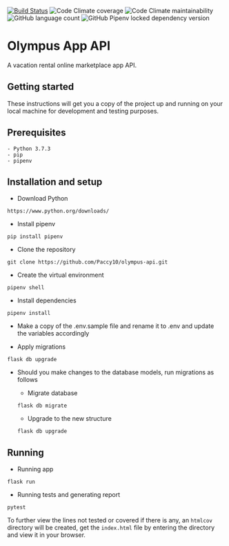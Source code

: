 [![Build Status](https://travis-ci.com/Paccy10/olympus-api.svg?branch=master)](https://travis-ci.com/Paccy10/olympus-api) ![Code Climate coverage](https://img.shields.io/codeclimate/coverage/Paccy10/olympus-api) ![Code Climate maintainability](https://img.shields.io/codeclimate/maintainability-percentage/Paccy10/olympus-api) ![GitHub language count](https://img.shields.io/github/languages/count/Paccy10/olympus-api) ![GitHub Pipenv locked dependency version](https://img.shields.io/github/pipenv/locked/dependency-version/Paccy10/olympus-api/flask)

# Olympus App API

A vacation rental online marketplace app API.

## Getting started

These instructions will get you a copy of the project up and running on your local machine for development and testing purposes.

## Prerequisites

```
- Python 3.7.3
- pip
- pipenv
```

## Installation and setup

- Download Python

```
https://www.python.org/downloads/
```

- Install pipenv

```
pip install pipenv
```

- Clone the repository

```
git clone https://github.com/Paccy10/olympus-api.git
```

- Create the virtual environment

```
pipenv shell
```

- Install dependencies

```
pipenv install
```

- Make a copy of the .env.sample file and rename it to .env and update the variables accordingly

- Apply migrations

```
flask db upgrade
```

- Should you make changes to the database models, run migrations as follows

  - Migrate database

  ```
  flask db migrate
  ```

  - Upgrade to the new structure

  ```
  flask db upgrade
  ```

## Running

- Running app

```
flask run
```

- Running tests and generating report

```
pytest
```

To further view the lines not tested or covered if there is any, an `htmlcov` directory will be created, get the `index.html` file by entering the directory and view it in your browser.
